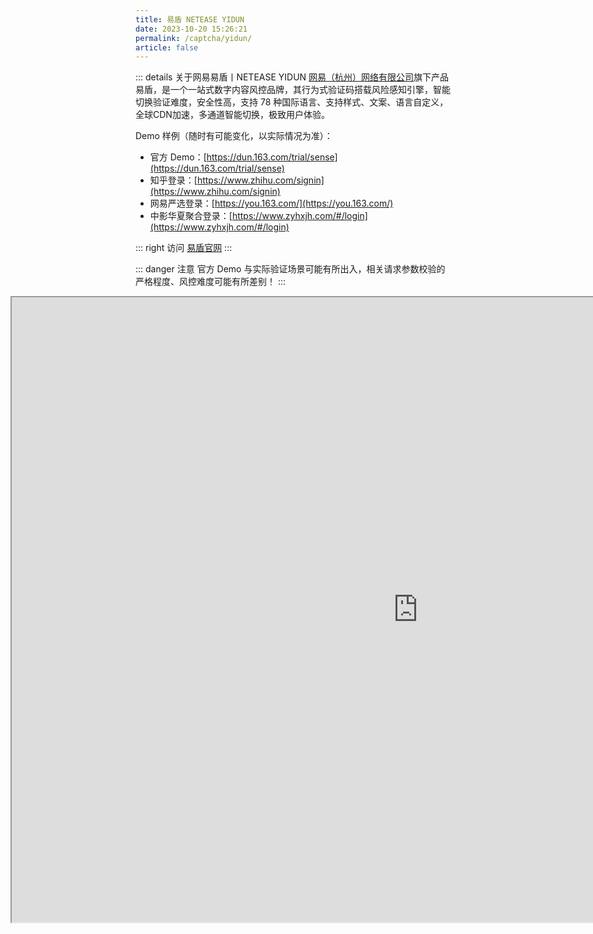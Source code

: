 ```yaml
---
title: 易盾 NETEASE YIDUN
date: 2023-10-20 15:26:21
permalink: /captcha/yidun/
article: false
---
```


::: details 关于网易易盾丨NETEASE YIDUN
[网易（杭州）网络有限公司](https://www.tianyancha.com/company/1207250686)旗下产品易盾，是一个一站式数字内容风控品牌，其行为式验证码搭载风险感知引擎，智能切换验证难度，安全性高，支持 78 种国际语言、支持样式、文案、语言自定义，全球CDN加速，多通道智能切换，极致用户体验。
<br>

Demo 样例（随时有可能变化，以实际情况为准）：
<br>

- 官方 Demo：[https://dun.163.com/trial/sense](https://dun.163.com/trial/sense)<Badge text="本页使用" type="error" vertical="middle"/>
- 知乎登录：[https://www.zhihu.com/signin](https://www.zhihu.com/signin)
- 网易严选登录：[https://you.163.com/](https://you.163.com/)
- 中影华夏聚合登录：[https://www.zyhxjh.com/#/login](https://www.zyhxjh.com/#/login)

::: right
访问 [易盾官网](https://dun.163.com/product/captcha)
:::

::: danger 注意
官方 Demo 与实际验证场景可能有所出入，相关请求参数校验的严格程度、风控难度可能有所差别！
:::


<iframe src="https://dun.163.com/trial/sense" scrolling="no" style="height: 1000px; width: 1300px; margin-left: -200px"></iframe>
